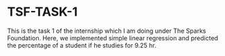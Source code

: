 # TSF-TASK-1
This is the task 1 of the internship which I am doing under The Sparks Foundation.
Here, we implemented simple linear regression and predicted the percentage of a student if he studies for 9.25 hr.

